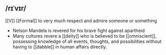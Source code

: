 ## /rɪˈvɪr/  
[[V]]  [[Formal]]
to very much respect and admire someone or something

- Nelson Mandela is revered for his brave fight against apartheid
- Many cultures revere a [[deity]] who is believed to be [[omniscient]], possessing knowledge of all events, thoughts, and possibilities without having to [[dabble]] in human affairs directly.